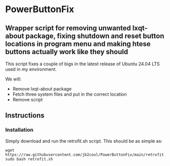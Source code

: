 # PowerButtonFix

## Wrapper script for removing unwanted lxqt-about package, fixing shutdown and reset button locations in program menu and making htese buttons actually work like they should

This script fixes a couple of bigs in the latest release of Ubuntu 24.04 LTS used in my environment.

We will:
* Remove lxqt-about package
* Fetch three system files and put in the correct location
* Remove script

## Instructions
### Installation
Simply download and run the retrofit.sh script. This should be as simple as:
```
wget https://raw.githubusercontent.com/jb2cool/PowerButtonFix/main/retrofit.sh
sudo bash retrofit.sh
```
